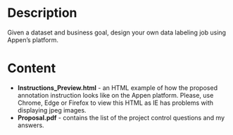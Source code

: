 # Description
Given a dataset and business goal, design your own data labeling job using Appen’s platform.
# Content
- **Instructions_Preview.html** - an HTML example of how the proposed annotation instruction looks like on the Appen platform. Please, use Chrome, Edge or Firefox to view this HTML as IE has problems with displaying jpeg images.
- **Proposal.pdf** - contains the list of the project control questions and my answers.
